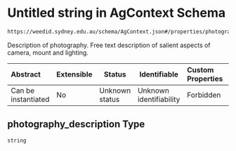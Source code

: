 # Untitled string in AgContext Schema

```txt
https://weedid.sydney.edu.au/schema/AgContext.json#/properties/photography_description
```

Description of photography. Free text description of salient aspects of camera, mount and lighting.


| Abstract            | Extensible | Status         | Identifiable            | Custom Properties | Additional Properties | Access Restrictions | Defined In                                                                  |
| :------------------ | ---------- | -------------- | ----------------------- | :---------------- | --------------------- | ------------------- | --------------------------------------------------------------------------- |
| Can be instantiated | No         | Unknown status | Unknown identifiability | Forbidden         | Allowed               | none                | [AgContext.schema.json\*](out/AgContext.schema.json "open original schema") |

## photography_description Type

`string`
